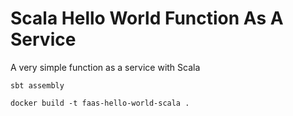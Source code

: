 # Scala Hello World Function As A Service

A very simple function as a service with Scala

`sbt assembly`

`docker build -t faas-hello-world-scala .`
